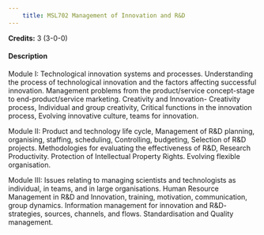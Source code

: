 ```yaml
---
    title: MSL702 Management of Innovation and R&D
---
```

**Credits:** 3 (3-0-0)



#### Description 
Module I: Technological innovation systems and processes. Understanding the process of technological innovation and the factors affecting successful innovation. Management problems from the product/service concept-stage to end-product/service marketing. Creativity and Innovation- Creativity process, Individual and group creativity, Critical functions in the innovation process, Evolving innovative culture, teams for innovation.

Module II: Product and technology life cycle, Management of R&D planning, organising, staffing, scheduling, Controlling, budgeting, Selection of R&D projects. Methodologies for evaluating the effectiveness of R&D, Research Productivity. Protection of Intellectual Property Rights. Evolving flexible organisation.

Module III: Issues relating to managing scientists and technologists as individual, in teams, and in large organisations. Human Resource Management in R&D and Innovation, training, motivation, communication, group dynamics. Information management for innovation and R&D- strategies, sources, channels, and flows. Standardisation and Quality management.
